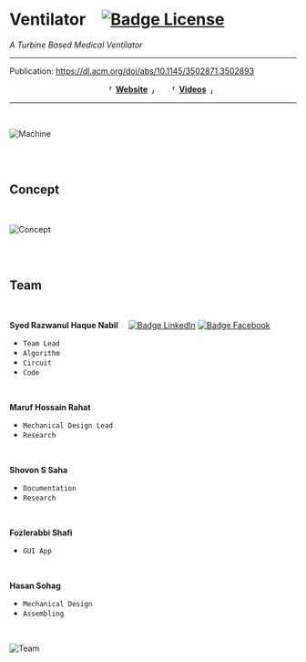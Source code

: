 
# Ventilator [![Badge License]][License]

*A Turbine Based Medical Ventilator*

---
Publication: https://dl.acm.org/doi/abs/10.1145/3502871.3502893
<div align = 'center'>

  **⸢ [Website] ⸥**
  **⸢ [Videos] ⸥**
  
</div>

---

<br>


![Machine] 

<br>
<br>

## Concept

<br>

![Concept]

<br>
<br>

## Team

<br>

**Syed Razwanul Haque Nabil** 
[![Badge LinkedIn]][Nabil LinkedIn]
[![Badge Facebook]][Nabil Facebook]

- `Team Lead`
- `Algorithm`
- `Circuit`
- `Code`

<br>

**Maruf Hossain Rahat**

- `Mechanical Design Lead`
- `Research`

<br>

**Shovon S Saha**

- `Documentation`
- `Research`

<br>

**Fozlerabbi Shafi**

- `GUI App`

<br>

**Hasan Sohag**

- `Mechanical Design`
- `Assembling`

<br>

![Team]


<!----------------------------------------------------------------------------->

[Website]: https://www.nabilbd.com/ventilator
[Videos]: https://www.youtube.com/playlist?list=PLWOXOpFr-Z50Q3X0qPz6WNfCwyVcnYaeS 

[License]: LICENSE

<!----------------------------------{ Badges }--------------------------------->

[Badge Facebook]: https://img.shields.io/badge/Facebook-1877F2?style=for-the-badge&logo=facebook&logoColor=white
[Badge LinkedIn]: https://img.shields.io/badge/LinkedIn-0077B5?style=for-the-badge&logo=linkedin&logoColor=white
[Badge License]: https://licensebuttons.net/l/by-sa/4.0/80x15.png




<!-------------------------------{ Contributors }------------------------------>

[Nabil Facebook]: https://www.fb.com/Nabilphysics
[Nabil LinkedIn]: https://www.linkedin.com/in/nabilphysics/


<!----------------------------------{ Photos }--------------------------------->

[Concept]: Project%20Gallery/system%20diagram%20of%20crux%20ventilator.png
[Machine]: Project%20Gallery/crux%20open%20source%20ventilator.jpg
[Team]: Project%20Gallery/team%20photo.jpg
